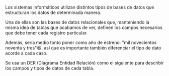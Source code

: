 Los sistemas informáticos utilizan distintos tipos de bases de datos que estructuran los datos de determinada manera. 

Una de ellas son las bases de datos relacionales que, manteniendo la misma idea de tablas que acabamos de ver, definen los campos necesarios que debe tener cada registro particular. 

Además, sería medio tonto poner como año de estreno: "mil novecientos noventa y tres":laughing:, así que es importante también diferenciar el tipo de dato acorde a cada caso. 

Se usa un DER (Diagrama Entidad Relación) como el siguiente para describir los campos y tipos de datos de cada tabla.

<div class='mu-erd'
  data-entities='{
    "series_peliculas": {
      "titulo": {
        "type": "Text"
      },
      "descripcion": {
        "type": "Text"
      },
      "creador": {
        "type": "Text"
      },
      "personajes": {
        "type": "Text"
      },
      "temporadas": {
        "type": "Integer"
      },
      "estreno": {
        "type": "Integer"
      },
      "puntaje": {
        "type": "Real"
      }
    }
  }'>
</div>